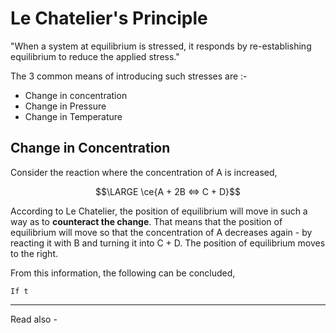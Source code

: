 # Le Chatelier's Principle

"When a system at equilibrium is stressed, it responds by re-establishing equilibrium to reduce the applied stress."

The 3 common means of introducing such stresses are :-
- Change in concentration
- Change in Pressure
- Change in Temperature

## Change in Concentration

Consider the reaction where the concentration of A is increased,

$$\LARGE \ce{A + 2B <=> C + D}$$

According to Le Chatelier, the position of equilibrium will move in such a way as to **counteract the change**. That means that the position of equilibrium will move so that the concentration of A decreases again - by reacting it with B and turning it into C + D. The position of equilibrium moves to the right.

From this information, the following can be concluded,

`If t`

---
Read also - 